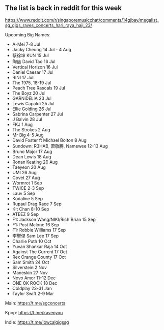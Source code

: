 ## The list is back in reddit for this week

<https://www.reddit.com/r/singaporemusicchat/comments/14gjbay/megalist_sg_gigs_raves_concerts_hari_raya_haji_23/>

Upcoming Big Names: 

- A-Mei 7-8 Jul 
- Jacky Cheung 14 Jul - 4 Aug
- 蔡徐坤 KUN 15 Jul
- 陶喆 David Tao 16 Jul
- Vertical Horizon 16 Jul 
- Daniel Caesar 17 Jul
- RINI 17 Jul
- The 1975, 18-19 Jul
- Peach Tree Rascals 19 Jul
- The Boyz 20 Jul
- GARNiDELiA 23 Jul
- Lewis Capaldi 25 Jul
- Ellie Golding 26 Jul
- Sabrina Carpenter 27 Jul
- J Balvin 28 Jul
- FKJ 1 Aug
- The Strokes 2 Aug
- Mr Big 4-5 Aug
- David Foster ft Michael Bolton 8 Aug
- Sundown: R3HAB, 萧敬腾, Namewee 12-13 Aug
- Bruno Major 17 Aug
- Dean Lewis 18 Aug
- Ronan Keating 20 Aug
- Taeyeon 20 Aug
- UMI 26 Aug
- Covet 27 Aug
- Wormrot 1 Sep
- TWICE 2-3 Sep
- Lauv 5 Sep
- Kodaline 5 Sep
- Rupaul Drag Race 7 Sep
- Kit Chan 8-10 Sep
- ATEEZ 9 Sep
- F1: Jackson Wang/NIKI/Rich Brian 15 Sep
- F1: Post Malone 16 Sep
- F1: Robbie Williams 17 Sep
- 李聖傑 Sam Lee 17 Sep
- Charlie Puth 10 Oct
- Yuvan Shankar Raja 14 Oct
- Against The Current 17 Oct
- Rex Orange County 17 Oct
- Sam Smith 24 Oct
- Silverstein 2 Nov
- Maneskin 27 Nov
- Novo Amor 11-12 Dec
- ONE OK ROCK 18 Dec
- Coldplay 23-31 Jan
- Taylor Swift 2-9 Mar

Main: https://t.me/sgconcerts

Kpop: https://t.me/kavenyou
 
Indie: https://t.me/lowcalgigssg

